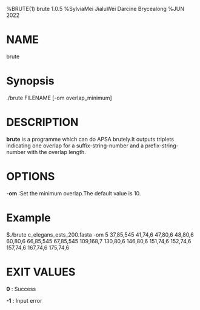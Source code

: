 %BRUTE(1) brute 1.0.5
%SylviaMei JialuWei Darcine Brycealong
%JUN 2022

# NAME
brute

# Synopsis
./brute FILENAME [-om overlap_minimum]

# DESCRIPTION
**brute** is a programme which can do APSA brutely.It outputs triplets indicating one overlap
for a suffix-string-number and a prefix-string-number with
the overlap length.

# OPTIONS
**-om**
:Set the minimum overlap.The default value is 10.

# Example
$./brute c_elegans_ests_200.fasta -om 5
37,85,545
41,74,6
47,80,6
48,80,6
60,80,6
66,85,545
67,85,545
109,168,7
130,80,6
146,80,6
151,74,6
152,74,6
157,74,6
167,74,6
175,74,6

# EXIT VALUES
**0**
: Success

**-1**
: Input error
